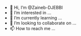 - 👋 Hi, I’m @Zaineb-DJEBBI
- 👀 I’m interested in ...
- 🌱 I’m currently learning ...
- 💞️ I’m looking to collaborate on ...
- 📫 How to reach me ...

<!---
Zaineb-DJEBBI/Zaineb-DJEBBI is a ✨ special ✨ repository because its `README.md` (this file) appears on your GitHub profile.
You can click the Preview link to take a look at your changes.
--->
